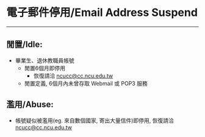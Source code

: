 # 電子郵件停用/Email Address Suspend
---

## 閒置/Idle:
- 畢業生、退休教職員帳號
    - 閒置6個月即停用
        - 恢復請洽 ncucc@cc.ncu.edu.tw
    - 閒置定義, 6個月內未曾存取 Webmail 或 POP3 服務

## 濫用/Abuse:
  - 帳號疑似被濫用(eg. 來自數個國家, 寄出大量信件)即停用, 恢復請洽 ncucc@cc.ncu.edu.tw